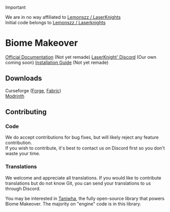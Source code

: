 > [!IMPORTANT]  
> We are in no way affiliated to [Lemonszz / LaserKnights](https://github.com/Lemonszz/Biome-Makeover) </br>
> Initial code belongs to [Lemonszz / Laserknights](https://github.com/Lemonszz/Biome-Makeover)

# Biome Makeover
[Official Documentation](https://biomemakeover.laserknights.com/) (Not yet remade) 
[LaserKnight' Discord](https://discord.gg/D5bNnw7) (Our own coming soon)
[Installation Guide](https://biomemakeover.laserknights.com/notes/installation/) (Not yet remade)

## Downloads  
Curseforge ([Forge](https://www.curseforge.com/minecraft/mc-mods/biome-makeover-forge), [Fabric](https://www.curseforge.com/minecraft/mc-mods/biome-makeover))  
[Modrinth](https://modrinth.com/mod/biome-makeover)

## Contributing  

### Code
We do accept contributions for bug fixes, but will likely reject any feature contribution.  
If you wish to contribute, it's best to contact us on Discord first so you don't waste your time.

### Translations
We welcome and appreciate all translations. If you would like to contribute translations but do not know Git, you can send your translations to us through Discord.


You may be interested in [Taniwha](https://github.com/Lemonszz/taniwha/), the fully open-source library that powers Biome Makeover. The majority on "engine" code is in this library.

